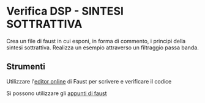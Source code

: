 # Verifica DSP - SINTESI SOTTRATTIVA

Crea un file di faust in cui esponi, in forma di commento, i principi della sintesi sottrattiva. Realizza un esempio attraverso un filtraggio passa banda.

## Strumenti

Utilizzare l'[editor online](https://faust.grame.fr/tools/editor/index.html) di Faust per scrivere e verificare il codice
 
Si possono utilizzare gli [appunti di faust](https://github.com/LSSN/dsp-appunti/blob/master/BN/BN-appunti-faust.md)
